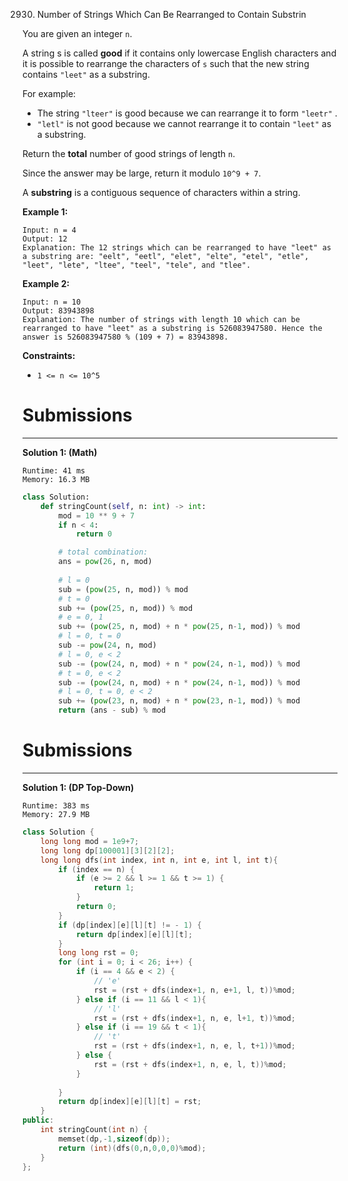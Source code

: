 2930. Number of Strings Which Can Be Rearranged to Contain Substrin

You are given an integer `n`.

A string s is called **good** if it contains only lowercase English characters and it is possible to rearrange the characters of `s` such that the new string contains `"leet"` as a substring.

For example:

* The string `"lteer"` is good because we can rearrange it to form `"leetr"` .
* `"letl"` is not good because we cannot rearrange it to contain `"leet"` as a substring.

Return the **total** number of good strings of length `n`.

Since the answer may be large, return it modulo `10^9 + 7`.

A **substring** is a contiguous sequence of characters within a string.

 
 

**Example 1:**
```
Input: n = 4
Output: 12
Explanation: The 12 strings which can be rearranged to have "leet" as a substring are: "eelt", "eetl", "elet", "elte", "etel", "etle", "leet", "lete", "ltee", "teel", "tele", and "tlee".
```

**Example 2:**
```
Input: n = 10
Output: 83943898
Explanation: The number of strings with length 10 which can be rearranged to have "leet" as a substring is 526083947580. Hence the answer is 526083947580 % (109 + 7) = 83943898.
```

**Constraints:**

* `1 <= n <= 10^5`

# Submissions
---
**Solution 1: (Math)**
```
Runtime: 41 ms
Memory: 16.3 MB
```
```python
class Solution:
    def stringCount(self, n: int) -> int:
        mod = 10 ** 9 + 7
        if n < 4:
            return 0

        # total combination:
        ans = pow(26, n, mod)
        
        # l = 0
        sub = (pow(25, n, mod)) % mod
        # t = 0
        sub += (pow(25, n, mod)) % mod
        # e = 0, 1
        sub += (pow(25, n, mod) + n * pow(25, n-1, mod)) % mod
        # l = 0, t = 0
        sub -= pow(24, n, mod)
        # l = 0, e < 2
        sub -= (pow(24, n, mod) + n * pow(24, n-1, mod)) % mod
        # t = 0, e < 2
        sub -= (pow(24, n, mod) + n * pow(24, n-1, mod)) % mod
        # l = 0, t = 0, e < 2
        sub += (pow(23, n, mod) + n * pow(23, n-1, mod)) % mod
        return (ans - sub) % mod
```

# Submissions
---
**Solution 1: (DP Top-Down)**
```
Runtime: 383 ms
Memory: 27.9 MB
```
```c++
class Solution {
    long long mod = 1e9+7;
    long long dp[100001][3][2][2];
    long long dfs(int index, int n, int e, int l, int t){
        if (index == n) {
            if (e >= 2 && l >= 1 && t >= 1) {
                return 1;
            }
            return 0;
        }
        if (dp[index][e][l][t] != - 1) {
            return dp[index][e][l][t];
        }
        long long rst = 0;
        for (int i = 0; i < 26; i++) {
            if (i == 4 && e < 2) {
                // 'e'
                rst = (rst + dfs(index+1, n, e+1, l, t))%mod;
            } else if (i == 11 && l < 1){
                // 'l'
                rst = (rst + dfs(index+1, n, e, l+1, t))%mod;
            } else if (i == 19 && t < 1){
                // 't'
                rst = (rst + dfs(index+1, n, e, l, t+1))%mod;
            } else {
                rst = (rst + dfs(index+1, n, e, l, t))%mod;
            }
            
        }
        return dp[index][e][l][t] = rst;
    }
public:
    int stringCount(int n) {
        memset(dp,-1,sizeof(dp));
        return (int)(dfs(0,n,0,0,0)%mod);
    }
};
```
